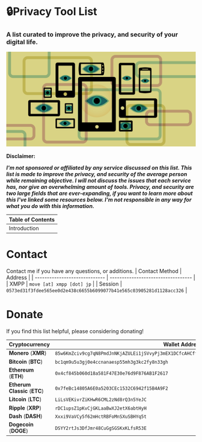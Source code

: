# **🔒Privacy Tool List**
### A list curated to improve the privacy, and security of your digital life.

![eff-privacy](images/eff-privacy.png)

**Disclaimer:**

***I'm not sponsored or affiliated by any service discussed on this list. This list is made to improve the privacy, and security of the average person while remaining objective. I will not discuss the issues that each service has, nor give an overwhelming amount of tools. Privacy, and security are two large fields that are ever-expanding, if you want to learn more about this I've linked some resources below. I'm not responsible in any way for what you do with this information.***

| Table of Contents |
| ----------------- |
| Introduction      |


# **Contact**
Contact me if you have any questions, or additions.
| Contact Method                | Address |
| ----------------------------- | ---------------------------------- |
| XMPP                          | `move [at] xmpp [dot] jp` |
| Session                       | `0573ed31f3fdee565ee0d2e438c6655b6099077b41e565c03905281d1128acc326` |

# **Donate**
If you find this list helpful, please considering donating!

| Cryptocurrency                | Wallet Address  |
| ----------------------------- | --------------- |
| **Monero** (**XMR**)          | `85w6KmZciv9cg7qN8PmdJnNKjAZULEi1jSVvyPj3mEX1DCfcAHCftLSGPCZjgCpKbMCpVKvC12fdEbZvopzHxkwr9W2Ex41` |
| **Bitcoin** (**BTC**)         | `bc1qm9u5u3gj0e4ccnanaesp55mh3g3kc2fy8n33gh` |
| **Ethereum** (**ETH**)        | `0x4cf845b060d18a581F47E30e76d9F876AB1F2617` |
| **Etherum Classic** (**ETC**)   | `0x7feBc14805A6E0a5203CEc1532C6942f15B4A9F2` |
| **Litcoin** (**LTC**)         | `LiLsVEKivrZiKHwR6CML2zNd8rQ3n5YeJC` |
| **Ripple** (**XRP**)          | `rDC1upsZ1pKvCjGKLaaBwXJ2etX6abtHyH` |
| **Dash** (**DASH**)           | `Xxxi9VaVCy5f62mHctRBFoMnSXuSBHYq5t`  |
| **Dogecoin** (**DOGE**)       | `DSYY2rtJs3DfJmr48CuGgSGSKxKLfsR53E` |
